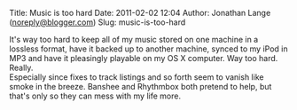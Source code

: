 Title: Music is too hard
Date: 2011-02-02 12:04
Author: Jonathan Lange (noreply@blogger.com)
Slug: music-is-too-hard

It's way too hard to keep all of my music stored on one machine in a
lossless format, have it backed up to another machine, synced to my iPod
in MP3 and have it pleasingly playable on my OS X computer. Way too
hard. Really.  
Especially since fixes to track listings and so forth seem to vanish
like smoke in the breeze. Banshee and Rhythmbox both pretend to help,
but that's only so they can mess with my life more.

